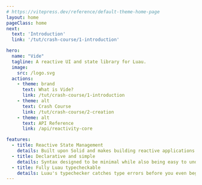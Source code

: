 ```yaml
---
# https://vitepress.dev/reference/default-theme-home-page
layout: home
pageClass: home
next:
  text: 'Introduction'
  link: '/tut/crash-course/1-introduction'

hero:
  name: "Vide"
  tagline: A reactive UI and state library for Luau.
  image:
    src: /logo.svg
  actions:
    - theme: brand
      text: What is Vide?
      link: /tut/crash-course/1-introduction
    - theme: alt
      text: Crash Course
      link: /tut/crash-course/2-creation
    - theme: alt
      text: API Reference
      link: /api/reactivity-core

features:
  - title: Reactive State Management
    details: Built upon Solid and makes building reactive applications simple.
  - title: Declarative and simple
    details: Syntax designed to be minimal while also being easy to understand.
  - title: Fully Luau typecheckable
    details: Luau's typechecker catches type errors before you even begin testing.
---
```

